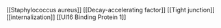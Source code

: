 [[Staphylococcus aureus]]
[[Decay-accelerating factor]]
[[Tight junction]]
[[internalization]]
[[Ul16 Binding Protein 1]]
